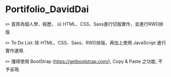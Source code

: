 # Portifolio_DavidDai
✏️ 首頁為個人學、經歷， 以 HTML、CSS、Sass進行切版實作，並進行RWD排版

✏️ To Do List: 除 HTML、CSS、Sass、RWD排版，再加上使用 JavaScript 進行實作運用.

✏️ 懂得使用 BootStrap (https://getbootstrap.com/), Copy & Paste 之功能, 不予呈現.
